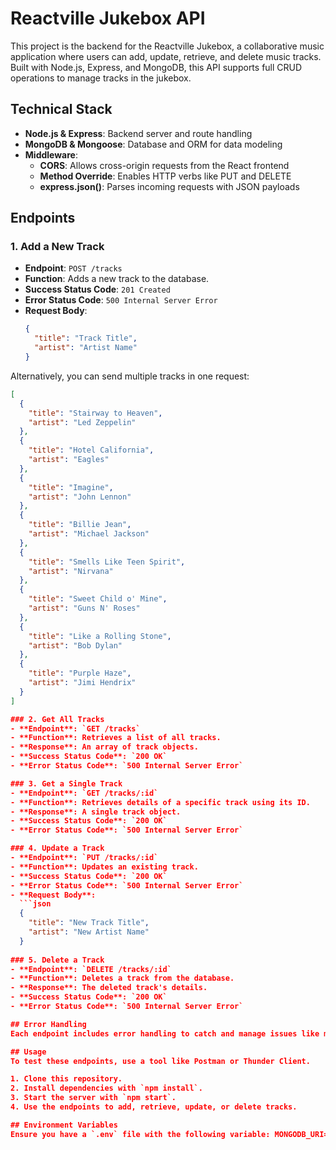 # Reactville Jukebox API

This project is the backend for the Reactville Jukebox, a collaborative music application where users can add, update, retrieve, and delete music tracks. Built with Node.js, Express, and MongoDB, this API supports full CRUD operations to manage tracks in the jukebox.

## Technical Stack

- **Node.js & Express**: Backend server and route handling
- **MongoDB & Mongoose**: Database and ORM for data modeling
- **Middleware**:
  - **CORS**: Allows cross-origin requests from the React frontend
  - **Method Override**: Enables HTTP verbs like PUT and DELETE
  - **express.json()**: Parses incoming requests with JSON payloads

## Endpoints

### 1. Add a New Track
- **Endpoint**: `POST /tracks`
- **Function**: Adds a new track to the database.
- **Success Status Code**: `201 Created`
- **Error Status Code**: `500 Internal Server Error`
- **Request Body**:
  ```json
  {
    "title": "Track Title",
    "artist": "Artist Name"
  }

Alternatively, you can send multiple tracks in one request:

```json
[
  {
    "title": "Stairway to Heaven",
    "artist": "Led Zeppelin"
  },
  {
    "title": "Hotel California",
    "artist": "Eagles"
  },
  {
    "title": "Imagine",
    "artist": "John Lennon"
  },
  {
    "title": "Billie Jean",
    "artist": "Michael Jackson"
  },
  {
    "title": "Smells Like Teen Spirit",
    "artist": "Nirvana"
  },
  {
    "title": "Sweet Child o' Mine",
    "artist": "Guns N' Roses"
  },
  {
    "title": "Like a Rolling Stone",
    "artist": "Bob Dylan"
  },
  {
    "title": "Purple Haze",
    "artist": "Jimi Hendrix"
  }
]

### 2. Get All Tracks
- **Endpoint**: `GET /tracks`
- **Function**: Retrieves a list of all tracks.
- **Response**: An array of track objects.
- **Success Status Code**: `200 OK`
- **Error Status Code**: `500 Internal Server Error`

### 3. Get a Single Track
- **Endpoint**: `GET /tracks/:id`
- **Function**: Retrieves details of a specific track using its ID.
- **Response**: A single track object.
- **Success Status Code**: `200 OK`
- **Error Status Code**: `500 Internal Server Error`

### 4. Update a Track
- **Endpoint**: `PUT /tracks/:id`
- **Function**: Updates an existing track.
- **Success Status Code**: `200 OK`
- **Error Status Code**: `500 Internal Server Error`
- **Request Body**:
  ```json
  {
    "title": "New Track Title",
    "artist": "New Artist Name"
  }
  
### 5. Delete a Track
- **Endpoint**: `DELETE /tracks/:id`
- **Function**: Deletes a track from the database.
- **Response**: The deleted track's details.
- **Success Status Code**: `200 OK`
- **Error Status Code**: `500 Internal Server Error`

## Error Handling
Each endpoint includes error handling to catch and manage issues like missing data or server errors, ensuring a reliable API experience.

## Usage
To test these endpoints, use a tool like Postman or Thunder Client.

1. Clone this repository.
2. Install dependencies with `npm install`.
3. Start the server with `npm start`.
4. Use the endpoints to add, retrieve, update, or delete tracks.

## Environment Variables
Ensure you have a `.env` file with the following variable: MONGODB_URI=<Your MongoDB URI>
